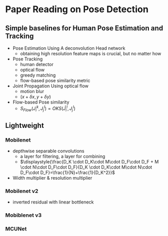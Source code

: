 # Paper Reading on Pose Detection

## Simple baselines for Human Pose Estimation and Tracking

- Pose Estimation Using A deconvolution Head network
  -  obtaining high resolution feature maps is crucial, but no matter how
- Pose Tracking
  - human detector
  - optical flow
  - greedy matching
  - flow-based pose similarity metric
- Joint Propagation Using optical flow
  - motion blur
  - $(x+\delta x, y + \delta y)$
- Flow-based Pose similarity
  - $S_{Flow}(J_i^k,J_j^l) = OKS(\hat{J}_i^l, J_j^l)$



## Lightweight

### Mobilenet

- depthwise separable convolutions
  - a layer for filtering, a layer for combining
  - $\displaystyle{\frac{D_K \cdot D_K\cdot M\cdot D_F\cdot D_F + M \cdot N\cdot D_F\cdot D_F}{D_K \cdot D_K\cdot M\cdot N\cdot D_F\cdot D_F}=\frac{1}{N}+\frac{1}{D_K^2}}$
- Width multiplier & resolution multiplier

### Mobilenet v2

- inverted residual with linear bottleneck

### Mobiblenet v3

### MCUNet

